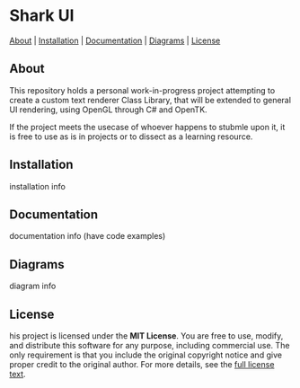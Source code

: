 # Shark UI
[About](#about) | [Installation](#installation) | [Documentation](#documentation) | [Diagrams](#diagrams) | [License](#license)

## About
This repository holds a personal work-in-progress project attempting to create a custom text renderer Class Library, that will be extended to general UI rendering, using OpenGL through C# and OpenTK.

If the project meets the usecase of whoever happens to stubmle upon it, it is free to use as is in projects or to dissect as a learning resource.

## Installation
installation info

## Documentation
documentation info (have code examples)

## Diagrams
diagram info

## License
his project is licensed under the **MIT License**. You are free to use, modify, and distribute this software for any purpose, including commercial use. The only requirement is that you include the original copyright notice and give proper credit to the original author. For more details, see the [full license text](https://github.com/GMcMichael/SharkUI/blob/main/LICENSE.txt).
